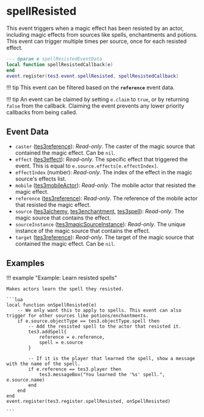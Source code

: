 <!---
	This file is autogenerated. Do not edit this file manually. Your changes will be ignored.
	More information: https://github.com/MWSE/MWSE/tree/master/docs
-->

# spellResisted

This event triggers when a magic effect has been resisted by an actor, including magic effects from sources like spells, enchantments and potions. This event can trigger multiple times per source, once for each resisted effect.

```lua
--- @param e spellResistedEventData
local function spellResistedCallback(e)
end
event.register(tes3.event.spellResisted, spellResistedCallback)
```

!!! tip
	This event can be filtered based on the **`reference`** event data.

!!! tip
	An event can be claimed by setting `e.claim` to `true`, or by returning `false` from the callback. Claiming the event prevents any lower priority callbacks from being called.

## Event Data

* `caster` ([tes3reference](../../types/tes3reference)): *Read-only*. The caster of the magic source that contained the magic effect. Can be `nil`.
* `effect` ([tes3effect](../../types/tes3effect)): *Read-only*. The specific effect that triggered the event. This is equal to `e.source.effects[e.effectIndex]`.
* `effectIndex` (number): *Read-only*. The index of the effect in the magic source's effects list.
* `mobile` ([tes3mobileActor](../../types/tes3mobileActor)): *Read-only*. The mobile actor that resisted the magic effect.
* `reference` ([tes3reference](../../types/tes3reference)): *Read-only*. The reference of the mobile actor that resisted the magic effect.
* `source` ([tes3alchemy](../../types/tes3alchemy), [tes3enchantment](../../types/tes3enchantment), [tes3spell](../../types/tes3spell)): *Read-only*. The magic source that contains the effect.
* `sourceInstance` ([tes3magicSourceInstance](../../types/tes3magicSourceInstance)): *Read-only*. The unique instance of the magic source that contains the effect.
* `target` ([tes3reference](../../types/tes3reference)): *Read-only*. The target of the magic source that contained the magic effect. Can be `nil`.

## Examples

!!! example "Example: Learn resisted spells"

	Makes actors learn the spell they resisted.

	```lua
	local function onSpellResisted(e)
		-- We only want this to apply to spells. This event can also trigger for other sources like potions/enchantments.
		if e.source.objectType == tes3.objectType.spell then
			-- Add the resisted spell to the actor that resisted it.
			tes3.addSpell{
				reference = e.reference,
				spell = e.source
			}
	
			-- If it is the player that learned the spell, show a message with the name of the spell.
			if e.reference == tes3.player then
				tes3.messageBox("You learned the '%s' spell.", e.source.name)
			end
		end
	end
	event.register(tes3.register.spellResisted, onSpellResisted)

	```

